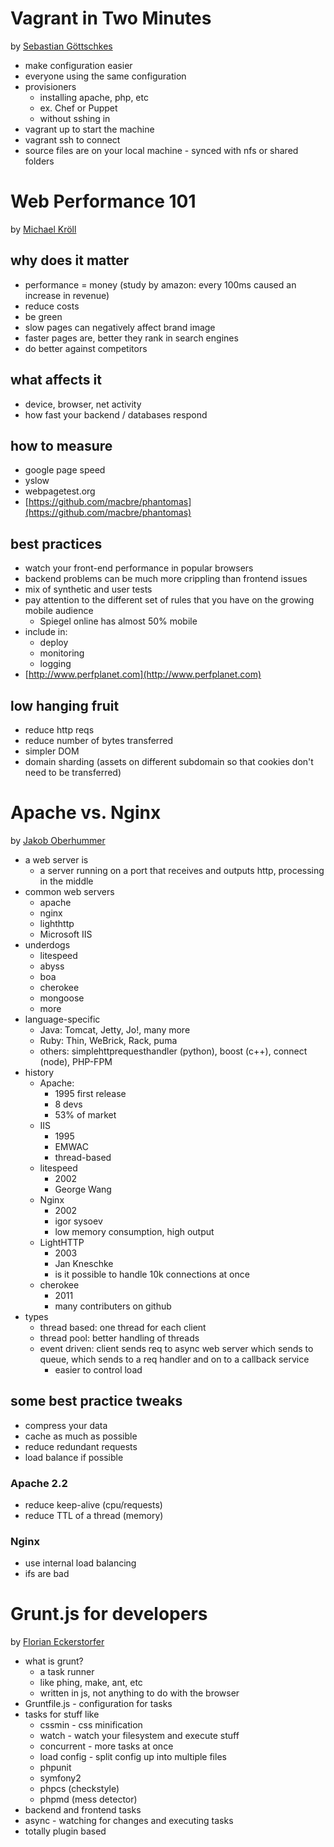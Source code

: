 Vagrant in Two Minutes
======================

by [Sebastian Göttschkes](https://twitter.com/sgoettschkes)

* make configuration easier
* everyone using the same configuration
* provisioners
  * installing apache, php, etc
  * ex. Chef or Puppet
  * without sshing in
* vagrant up to start the machine
* vagrant ssh to connect
* source files are on your local machine - synced with nfs or shared folders

Web Performance 101
===================

by [Michael Kröll](https://twitter.com/pierlopone)

why does it matter
------------------
* performance = money (study by amazon: every 100ms caused an increase in revenue)
* reduce costs
* be green
* slow pages can negatively affect brand image
* faster pages are, better they rank in search engines
* do better against competitors

what affects it
---------------
* device, browser, net activity
* how fast your backend / databases respond

how to measure
--------------
* google page speed
* yslow
* webpagetest.org
* [https://github.com/macbre/phantomas](https://github.com/macbre/phantomas)

best practices
--------------
* watch your front-end performance in popular browsers
* backend problems can be much more crippling than frontend issues
* mix of synthetic and user tests
* pay attention to the different set of rules that you have on the growing mobile audience
  * Spiegel online has almost 50% mobile
* include in:
  * deploy
  * monitoring
  * logging
* [http://www.perfplanet.com](http://www.perfplanet.com)

low hanging fruit
-----------------
* reduce http reqs
* reduce number of bytes transferred
* simpler DOM
* domain sharding (assets on different subdomain so that cookies don't need to be transferred)

Apache vs. Nginx
================

by [Jakob Oberhummer](http://www.meetup.com/viennaphp/members/96722012/)

* a web server is
  * a server running on a port that receives and outputs http, processing in the middle
* common web servers
  * apache
  * nginx
  * lighthttp
  * Microsoft IIS
* underdogs
  * litespeed
  * abyss
  * boa
  * cherokee
  * mongoose
  * more
* language-specific
  * Java: Tomcat, Jetty, Jo!, many more
  * Ruby: Thin, WeBrick, Rack, puma
  * others: simplehttprequesthandler (python), boost (c++), connect (node), PHP-FPM
* history
  * Apache:
    * 1995 first release
    * 8 devs
    * 53% of market
  * IIS
    * 1995
    * EMWAC
    * thread-based
  * litespeed
    * 2002
    * George Wang
  * Nginx
    * 2002
    * igor sysoev
    * low memory consumption, high output
  * LightHTTP
    * 2003
    * Jan Kneschke
    * is it possible to handle 10k connections at once
  * cherokee
    * 2011
    * many contributers on github
* types
  * thread based: one thread for each client
  * thread pool: better handling of threads
  * event driven: client sends req to async web server which sends to queue, which sends to a req handler and on to a callback service
    * easier to control load

some best practice tweaks
-------------------------
* compress your data
* cache as much as possible
* reduce redundant requests
* load balance if possible

### Apache 2.2 ###
* reduce keep-alive (cpu/requests)
* reduce TTL of a thread (memory)

### Nginx ###
* use internal load balancing
* ifs are bad

Grunt.js for developers
=======================

by [Florian Eckerstorfer](https://twitter.com/Florian_)

* what is grunt?
  * a task runner
  * like phing, make, ant, etc
  * written in js, not anything to do with the browser
* Gruntfile.js - configuration for tasks
* tasks for stuff like
  * cssmin - css minification
  * watch - watch your filesystem and execute stuff
  * concurrent - more tasks at once
  * load config - split config up into multiple files
  * phpunit
  * symfony2
  * phpcs (checkstyle)
  * phpmd (mess detector)
* backend and frontend tasks
* async - watching for changes and executing tasks
* totally plugin based
